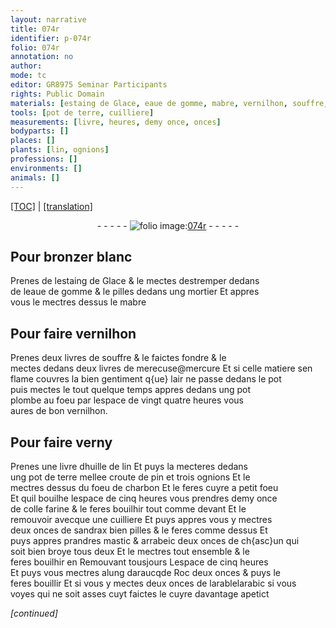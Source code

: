 ```yaml
---
layout: narrative
title: 074r
identifier: p-074r
folio: 074r
annotation: no
author:
mode: tc
editor: GR8975 Seminar Participants
rights: Public Domain
materials: [estaing de Glace, eaue de gomme, mabre, vernilhon, souffre, mercure, plombe, verny, huille de lin, terre, croute de pin, ognions, charbon, colle farine, sandrax bien pilles, mastic & arrabeic deux onces de ch{asc}un qui soit bien broye tous deux, mastic, arrabeic, alung daraucqde Roc, arabic]
tools: [pot de terre, cuilliere]
measurements: [livre, heures, demy once, onces]
bodyparts: []
places: []
plants: [lin, ognions]
professions: []
environments: []
animals: []
---
```


<p><a href="{{ site.baseurl }}/diplomatic/">[TOC]</a> | <a href="{{ site.baseurl }}/texts/p-074r_tl/" target="_blank">[translation]</a></p><div class="folio" align="center">- - - - - <a href="http://gallica.bnf.fr/ark:/12148/btv1b10500001g/f153.image" target="_blank"><img src="https://cu-mkp.github.io/2017-workshop-edition/assets/photo-icon.png" alt="folio image: " style="display:inline-block; margin-bottom:-3px;"/>074r</a> - - - - - </div>  
  

## Pour bronzer blanc

 
Prenes de l<span class="m">estaing de Glace</span> & le mectes destremper dedans<br/> de l<span class="m">eaue de gomme</span> & le pilles dedans ung mortier Et appres<br/> vous le mectres dessus le <span class="m">mabre</span>
 
 
  

## Pour faire <span class="m">vernilhon</span>

 
Prenes deux livres de <span class="m">souffre</span> & le faictes fondre & le<br/> mectes dedans deux livres de <span class="del">merecuse</span><span class="add">@<span class="m">mercure</span></span> Et si celle matiere sen<br/> flame couvres la bien gentiment q{ue} lair ne passe dedans le pot<br/> puis mectes le tout quelque temps appres dedans ung pot<br/> <span class="m">plombe</span> au foeu par lespace de vingt quatre heures vous<br/> aures de bon <span class="m">vernilhon</span>. 
 
 
  

## Pour faire <span class="m">verny</span>

 
Prenes une <span class="ms">livre</span> d<span class="m">huille de <span class="pa">lin</span></span> Et puys la mecteres dedans<br/> ung <span class="tl">pot de <span class="m">terre</span></span> mellee <span class="m">croute de pin</span> et trois <span class="m"><span class="pa">ognions</span></span> Et le<br/> mectres dessus du foeu de <span class="m">charbon</span> Et le feres cuyre a petit foeu<br/> Et quil bouilhe lespace de cinq <span class="ms"><span class="tmp">heures</span></span> vous prendres <span class="ms">demy once</span><br/> de <span class="m">colle farine</span> & le feres bouilhir tout comme devant Et le<br/> remouvoir avecque une <span class="tl">cuilliere</span> Et puys appres vous y mectres<br/> deux <span class="ms">onces</span> de <span class="m">sandrax bien pilles</span> & le feres comme dessus Et<br/> puys appres prandres <span class="m"><span class="m">mastic</span> & <span class="m">arrab<span class="del">e</span><span class="add">i</span>c</span> deux <span class="ms">onces</span> de ch{asc}un qui<br/> soit bien broye tous deux</span> Et le mectres tout ensemble & le<br/> feres bouilhir en Remouvant tousjours Lespace de cinq <span class="ms"><span class="tmp">heures</span></span><br/> Et puys vous mectres <span class="m">alung <span class="del">daraucq</span><span class="add">de Roc</span></span> deux <span class="ms">onces</span> & puys le<br/> feres bouillir Et si vous y mectes deux <span class="ms">onces</span> de <span class="del">larable</span><span class="add">l<span class="m">arabic</span></span> si vous<br/> voyes qui ne soit asses cuyt faictes le cuyre davantage apetict
 
*[continued]*
 
